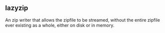 lazyzip
---

An zip writer that allows the zipfile to be streamed, without the entire zipfile ever existing as a whole, either on disk or in memory.
